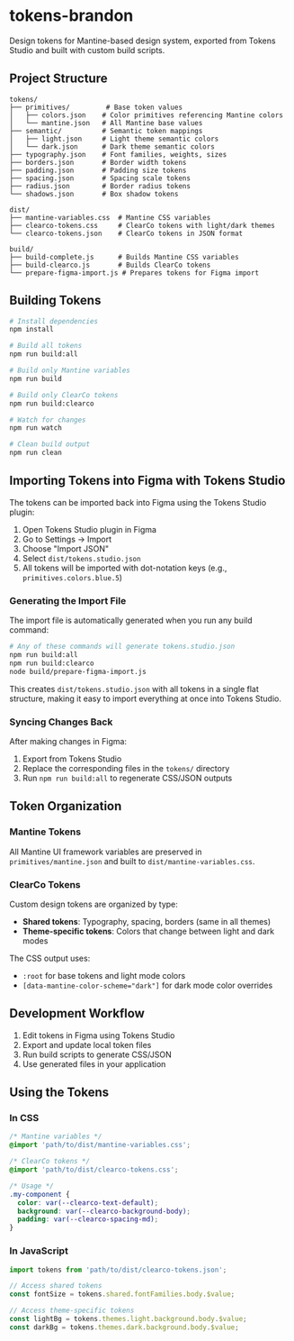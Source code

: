 # tokens-brandon

Design tokens for Mantine-based design system, exported from Tokens Studio and built with custom build scripts.

## Project Structure

```
tokens/
├── primitives/         # Base token values
│   ├── colors.json    # Color primitives referencing Mantine colors
│   └── mantine.json   # All Mantine base values
├── semantic/          # Semantic token mappings
│   ├── light.json     # Light theme semantic colors
│   └── dark.json      # Dark theme semantic colors
├── typography.json    # Font families, weights, sizes
├── borders.json       # Border width tokens
├── padding.json       # Padding size tokens
├── spacing.json       # Spacing scale tokens
├── radius.json        # Border radius tokens
└── shadows.json       # Box shadow tokens

dist/
├── mantine-variables.css  # Mantine CSS variables
├── clearco-tokens.css     # ClearCo tokens with light/dark themes
└── clearco-tokens.json    # ClearCo tokens in JSON format

build/
├── build-complete.js      # Builds Mantine CSS variables
├── build-clearco.js       # Builds ClearCo tokens
└── prepare-figma-import.js # Prepares tokens for Figma import
```

## Building Tokens

```bash
# Install dependencies
npm install

# Build all tokens
npm run build:all

# Build only Mantine variables
npm run build

# Build only ClearCo tokens
npm run build:clearco

# Watch for changes
npm run watch

# Clean build output
npm run clean
```

## Importing Tokens into Figma with Tokens Studio

The tokens can be imported back into Figma using the Tokens Studio plugin:

1. Open Tokens Studio plugin in Figma
2. Go to Settings → Import
3. Choose "Import JSON" 
4. Select `dist/tokens.studio.json`
5. All tokens will be imported with dot-notation keys (e.g., `primitives.colors.blue.5`)

### Generating the Import File

The import file is automatically generated when you run any build command:

```bash
# Any of these commands will generate tokens.studio.json
npm run build:all
npm run build:clearco
node build/prepare-figma-import.js
```

This creates `dist/tokens.studio.json` with all tokens in a single flat structure, making it easy to import everything at once into Tokens Studio.

### Syncing Changes Back

After making changes in Figma:
1. Export from Tokens Studio
2. Replace the corresponding files in the `tokens/` directory
3. Run `npm run build:all` to regenerate CSS/JSON outputs

## Token Organization

### Mantine Tokens
All Mantine UI framework variables are preserved in `primitives/mantine.json` and built to `dist/mantine-variables.css`.

### ClearCo Tokens
Custom design tokens are organized by type:
- **Shared tokens**: Typography, spacing, borders (same in all themes)
- **Theme-specific tokens**: Colors that change between light and dark modes

The CSS output uses:
- `:root` for base tokens and light mode colors
- `[data-mantine-color-scheme="dark"]` for dark mode color overrides

## Development Workflow

1. Edit tokens in Figma using Tokens Studio
2. Export and update local token files
3. Run build scripts to generate CSS/JSON
4. Use generated files in your application

## Using the Tokens

### In CSS
```css
/* Mantine variables */
@import 'path/to/dist/mantine-variables.css';

/* ClearCo tokens */
@import 'path/to/dist/clearco-tokens.css';

/* Usage */
.my-component {
  color: var(--clearco-text-default);
  background: var(--clearco-background-body);
  padding: var(--clearco-spacing-md);
}
```

### In JavaScript
```js
import tokens from 'path/to/dist/clearco-tokens.json';

// Access shared tokens
const fontSize = tokens.shared.fontFamilies.body.$value;

// Access theme-specific tokens
const lightBg = tokens.themes.light.background.body.$value;
const darkBg = tokens.themes.dark.background.body.$value;
```